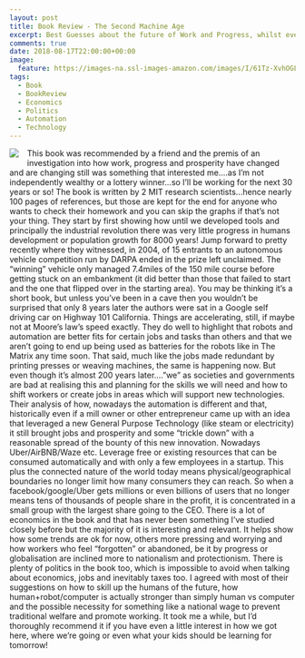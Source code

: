 ```yaml
---
layout: post
title: Book Review - The Second Machine Age
excerpt: Best Guesses about the future of Work and Progress, whilst everything accelerates around us
comments: true
date: 2018-08-17T22:00:00+00:00
image:
  feature: https://images-na.ssl-images-amazon.com/images/I/61Tz-XvhOGL._SX331_BO1,204,203,200_.jpg
tags: 
  - Book
  - BookReview
  - Economics
  - Politics
  - Automation
  - Technology
---
```

<img style="float: left;margin: 0px 15px 15px 0px;" src="https://images-na.ssl-images-amazon.com/images/I/61Tz-XvhOGL._SX331_BO1,204,203,200_.jpg">
This book was recommended by a friend and the premis of an investigation into how work, progress and prosperity have changed and are changing still was something that interested me....as I’m not independently wealthy or a lottery winner...so I’ll be working for the next 30 years or so!  
  The book is written by 2 MIT research scientists...hence nearly 100 pages of references, but those are kept for the end for anyone who wants to check their homework and you can skip the graphs if that’s not your thing.  
  They start by first showing how until we developed tools and principally the industrial revolution there was very little progress in humans development or population growth for 8000 years!  
  Jump forward to pretty recently where they witnessed, in 2004, of 15 entrants to an autonomous vehicle competition run by DARPA ended in the prize left unclaimed.  The “winning” vehicle only managed 7.4miles of the 150 mile course before getting stuck on an embankment (it did better than those that failed to start and the one that flipped over in the starting area).  
  You may be thinking it’s a short book, but unless you’ve been in a cave then you wouldn’t be surprised that only 8 years later the authors were sat in a Google self driving car on Highway 101 California.  Things are accelerating, still, if maybe not at Moore’s law’s speed exactly.  
  They do well to highlight that robots and automation are better fits for certain jobs and tasks than others and that we aren’t going to end up being used as batteries for the robots like in The Matrix any time soon.  
  That said, much like the jobs made redundant by printing presses or weaving machines, the same is happening now.  But even though it’s almost 200 years later....”we” as societies and governments are bad at realising this and planning for the skills we will need and how to shift workers or create jobs in areas which will support new technologies.  
  Their analysis of how, nowadays the automation is different and that, historically even if a mill owner or other entrepreneur came up with an idea that leveraged a new General Purpose Technology (like steam or electricity) it still brought jobs and prosperity and some “trickle down” with a reasonable spread of the bounty of this new innovation.  
  Nowadays Uber/AirBNB/Waze etc. Leverage free or existing resources that can be consumed automatically and with only a few employees in a startup.  This plus the connected nature of the world today means physical/geographical boundaries no longer limit how many consumers they can reach.  
  So when a facebook/google/Uber gets millions or even billions of users that no longer means tens of thousands of people share in the profit, it is concentrated in a small group with the largest share going to the CEO.  
  There is a lot of economics in the book and that has never been something I’ve studied closely before but the majority of it is interesting and relevant.  It helps show how some trends are ok for now, others more pressing and worrying and how workers who feel “forgotten” or abandoned, be it by progress or globalisation are inclined more to nationalism and protectionism.  
  There is plenty of politics in the book too, which is impossible to avoid when talking about economics, jobs and inevitably taxes too.  I agreed with most of their suggestions on how to skill up the humans of the future, how human+robot/computer is actually stronger than simply human vs computer and the possible necessity for something like a national wage to prevent traditional welfare and promote working.  
  It took me a while, but I’d thoroughly recommend it if you have even a little interest in how we got here, where we’re going or even what your kids should be learning for tomorrow!

